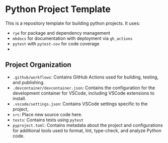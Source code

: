 # Python Project Template

This is a repository template for building python projects.
It uses:

- `rye` for package and dependency management
- `mkdocs` for documentation with deployment via `gh_actions`
- `pytest` with `pytest-cov` for code coverage
-
## Project Organization

- `.github/workflows`: Contains GitHub Actions used for building, testing, and publishing.
- `.devcontainer/devcontainer.json`: Contains the configuration for the development container for VSCode, including  VSCode extensions to install.
- `.vscode/settings.json`: Contains VSCode settings specific to the project,
- `src`: Place new source code here.
- `tests`: Contains tests using `pytest`
- `pyproject.toml`: Contains metadata about the project and configurations for additional tools used to format, lint, type-check, and analyze Python code.
